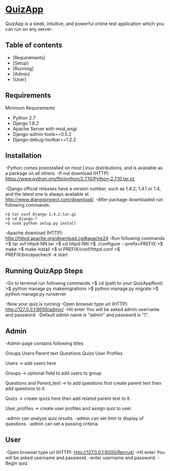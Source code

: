 # [QuizApp](http://127.0.0.1/QuizApp)

QuizApp is a sleek, intuitive, and powerful online test application which you can run on any server.



## Table of contents

- [Requirements]
- [Setup]
- [Running]
- [Admin]
- [User]

## Requirements

Minimum Requirements

- Python 2.7
- Django 1.8.2
- Apache Server with mod_wsgi
- Django-admin-tools==0.5.2
- Django-debug-toolbar==1.2.2


## Installation

-Python comes preinstalled on most Linux distributions, and is available as a package on all others.
-If not download (HTTP): https://www.python.org/ftp/python/2.7.10/Python-2.7.10.tar.xz

-Django official releases have a version number, such as 1.4.2, 1.4.1 or 1.4, and the latest one is 
 always available at http://www.djangoproject.com/download/.
-After package downloaded run following commands.

    >$ tar xzvf Django-1.4.2.tar.gz
    >$ cd Django-*
    >$ sudo python setup.py install
 
-Apache download (HTTP): http://httpd.apache.org/download.cgi#apache24
-Run following commands
	 >$ tar xvf httpd-NN.tar
	 >$ cd httpd-NN
	 >$ ./configure --prefix=PREFIX
	 >$ make
	 >$ make install
	 >$ vi PREFIX/conf/httpd.conf
	 >$ PREFIX/bin/apachectl -k start

## Running QuizApp Steps

-Go to terminal run following commands
     >$ cd (path to your QuizAppRoot)
     >$ python manage.py makemigrations
     >$ python manage.py migrate
     >$ python manage.py runserver

-Now your quiz is running
-Open browser type url (HTTP): http://127.0.0.1:8000/admin/
-Hit enter You will be asked admin username and password.
-Default admin name is "admin" and password is "1".


## Admin  

-Admin page contains following titles

Groups 
Users
Parent text 
Questions
Quizs
User Profiles

Users -> add users here 

Groups -> optional field to add users to group

Questions and Parent_text -> to add questions first create parent text then add questions to it.

Quizs -> create quizs here then add related parent text to it.

User_profiles -> create user profiles and assign quiz to user.

-admin can analyze quiz results.
-admin can set limit to display of questions.
-admin can set a passing criteria.

## User

-Open browser type url (HTTP): http://127.0.0.1:8000/Recruit/
-Hit enter You will be asked  username and password.
-enter username and password.
-Begin quiz




 
